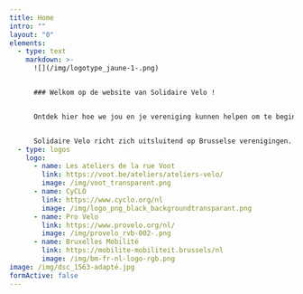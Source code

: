 ```yaml
---
title: Home
intro: ""
layout: "0"
elements:
  - type: text
    markdown: >-
      ![](/img/logotype_jaune-1-.png)


      ### Welkom op de website van Solidaire Velo !


      Ontdek hier hoe we jou en je vereniging kunnen helpen om te beginnen fietsen, om fietsen te bekomen of om jullie eigen fietsproject mee vorm te geven.


      Solidaire Velo richt zich uitsluitend op Brusselse verenigingen.
  - type: logos
    logo:
      - name: Les ateliers de la rue Voot
        link: https://voot.be/ateliers/ateliers-velo/
        image: /img/voot_transparent.png
      - name: CyCLO
        link: https://www.cyclo.org/nl
        image: /img/logo_png_black_backgroundtransparant.png
      - name: Pro Velo
        link: https://www.provelo.org/nl/
        image: /img/provelo_rvb-002-.png
      - name: Bruxelles Mobilité
        link: https://mobilite-mobiliteit.brussels/nl
        image: /img/bm-fr-nl-logo-rgb.png
image: /img/dsc_1563-adapté.jpg
formActive: false
---
```

